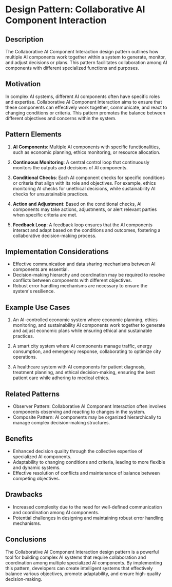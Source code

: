 # Design Pattern: Collaborative AI Component Interaction

## Description

The Collaborative AI Component Interaction design pattern outlines how multiple AI components work together within a system to generate, monitor, and adjust decisions or plans. This pattern facilitates collaboration among AI components with different specialized functions and purposes.

## Motivation

In complex AI systems, different AI components often have specific roles and expertise. Collaborative AI Component Interaction aims to ensure that these components can effectively work together, communicate, and react to changing conditions or criteria. This pattern promotes the balance between different objectives and concerns within the system.

## Pattern Elements

1. **AI Components**: Multiple AI components with specific functionalities, such as economic planning, ethics monitoring, or resource allocation.

2. **Continuous Monitoring**: A central control loop that continuously monitors the outputs and decisions of AI components.

3. **Conditional Checks**: Each AI component checks for specific conditions or criteria that align with its role and objectives. For example, ethics monitoring AI checks for unethical decisions, while sustainability AI checks for unsustainable practices.

4. **Action and Adjustment**: Based on the conditional checks, AI components may take actions, adjustments, or alert relevant parties when specific criteria are met.

5. **Feedback Loop**: A feedback loop ensures that the AI components interact and adapt based on the conditions and outcomes, fostering a collaborative decision-making process.

## Implementation Considerations

- Effective communication and data sharing mechanisms between AI components are essential.
- Decision-making hierarchy and coordination may be required to resolve conflicts between components with different objectives.
- Robust error handling mechanisms are necessary to ensure the system's resilience.

## Example Use Cases

1. An AI-controlled economic system where economic planning, ethics monitoring, and sustainability AI components work together to generate and adjust economic plans while ensuring ethical and sustainable practices.

2. A smart city system where AI components manage traffic, energy consumption, and emergency response, collaborating to optimize city operations.

3. A healthcare system with AI components for patient diagnosis, treatment planning, and ethical decision-making, ensuring the best patient care while adhering to medical ethics.

## Related Patterns

- Observer Pattern: Collaborative AI Component Interaction often involves components observing and reacting to changes in the system.
- Composite Pattern: AI components may be organized hierarchically to manage complex decision-making structures.

## Benefits

- Enhanced decision quality through the collective expertise of specialized AI components.
- Adaptability to changing conditions and criteria, leading to more flexible and dynamic systems.
- Effective resolution of conflicts and maintenance of balance between competing objectives.

## Drawbacks

- Increased complexity due to the need for well-defined communication and coordination among AI components.
- Potential challenges in designing and maintaining robust error handling mechanisms.

## Conclusions

The Collaborative AI Component Interaction design pattern is a powerful tool for building complex AI systems that require collaboration and coordination among multiple specialized AI components. By implementing this pattern, developers can create intelligent systems that effectively balance various objectives, promote adaptability, and ensure high-quality decision-making.